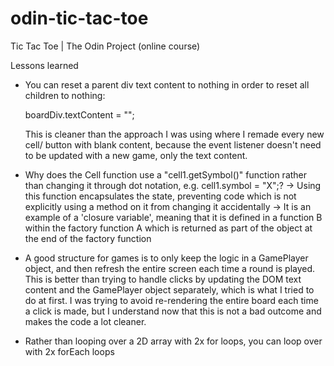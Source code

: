 # odin-tic-tac-toe
Tic Tac Toe | The Odin Project (online course)

Lessons learned

- You can reset a parent div text content to nothing in order to reset all children to nothing: 

    boardDiv.textContent = "";

    This is cleaner than the approach I was using where I remade every new cell/ button with blank content, because the event listener doesn't need to be updated with a new game, only the text content.

- Why does the Cell function use a "cell1.getSymbol()" function rather than changing it through dot notation, e.g. cell1.symbol = "X";?
    -> Using this function encapsulates the state, preventing code which is not explicitly using a method on it from changing it accidentally
    -> It is an example of a 'closure variable', meaning that it is defined in a function B within the factory function A which is returned as part of the object at the end of the factory function

- A good structure for games is to only keep the logic in a GamePlayer object, and then refresh the entire screen each time a round is played. This is better than trying to handle clicks by updating the DOM text content and the GamePlayer object separately, which is what I tried to do at first. I was trying to avoid re-rendering the entire board each time a click is made, but I understand now that this is not a bad outcome and makes the code a lot cleaner.

- Rather than looping over a 2D array with 2x for loops, you can loop over with 2x forEach loops
